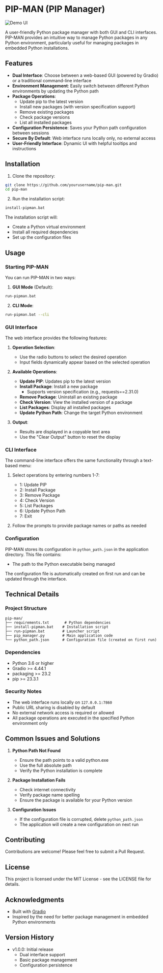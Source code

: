 # PIP-MAN (PIP Manager)
![Demo UI](https://github.com/MushroomFleet/PIP-MAN/main/images/pip-man-demo.png)

A user-friendly Python package manager with both GUI and CLI interfaces. PIP-MAN provides an intuitive way to manage Python packages in any Python environment, particularly useful for managing packages in embedded Python installations.

## Features

- **Dual Interface**: Choose between a web-based GUI (powered by Gradio) or a traditional command-line interface
- **Environment Management**: Easily switch between different Python environments by updating the Python path
- **Package Operations**:
  - Update pip to the latest version
  - Install new packages (with version specification support)
  - Remove existing packages
  - Check package versions
  - List all installed packages
- **Configuration Persistence**: Saves your Python path configuration between sessions
- **Secure By Default**: Web interface runs locally only, no external access
- **User-Friendly Interface**: Dynamic UI with helpful tooltips and instructions

## Installation

1. Clone the repository:
```bash
git clone https://github.com/yourusername/pip-man.git
cd pip-man
```

2. Run the installation script:
```bash
install-pipman.bat
```

The installation script will:
- Create a Python virtual environment
- Install all required dependencies
- Set up the configuration files

## Usage

### Starting PIP-MAN

You can run PIP-MAN in two ways:

1. **GUI Mode** (Default):
```bash
run-pipman.bat
```

2. **CLI Mode**:
```bash
run-pipman.bat --cli
```

### GUI Interface

The web interface provides the following features:

1. **Operation Selection**:
   - Use the radio buttons to select the desired operation
   - Input fields dynamically appear based on the selected operation

2. **Available Operations**:
   - **Update PIP**: Updates pip to the latest version
   - **Install Package**: Install a new package
     - Supports version specification (e.g., requests==2.31.0)
   - **Remove Package**: Uninstall an existing package
   - **Check Version**: View the installed version of a package
   - **List Packages**: Display all installed packages
   - **Update Python Path**: Change the target Python environment

3. **Output**:
   - Results are displayed in a copyable text area
   - Use the "Clear Output" button to reset the display

### CLI Interface

The command-line interface offers the same functionality through a text-based menu:

1. Select operations by entering numbers 1-7:
   - 1: Update PIP
   - 2: Install Package
   - 3: Remove Package
   - 4: Check Version
   - 5: List Packages
   - 6: Update Python Path
   - 7: Exit

2. Follow the prompts to provide package names or paths as needed

### Configuration

PIP-MAN stores its configuration in `python_path.json` in the application directory. This file contains:
- The path to the Python executable being managed

The configuration file is automatically created on first run and can be updated through the interface.

## Technical Details

### Project Structure
```
pip-man/
├── requirements.txt       # Python dependencies
├── install-pipman.bat    # Installation script
├── run-pipman.bat        # Launcher script
├── pip_manager.py        # Main application code
└── python_path.json      # Configuration file (created on first run)
```

### Dependencies

- Python 3.6 or higher
- Gradio >= 4.44.1
- packaging >= 23.2
- pip >= 23.3.1

### Security Notes

- The web interface runs locally on `127.0.0.1:7860`
- Public URL sharing is disabled by default
- No external network access is required or allowed
- All package operations are executed in the specified Python environment only

## Common Issues and Solutions

1. **Python Path Not Found**
   - Ensure the path points to a valid python.exe
   - Use the full absolute path
   - Verify the Python installation is complete

2. **Package Installation Fails**
   - Check internet connectivity
   - Verify package name spelling
   - Ensure the package is available for your Python version

3. **Configuration Issues**
   - If the configuration file is corrupted, delete `python_path.json`
   - The application will create a new configuration on next run

## Contributing

Contributions are welcome! Please feel free to submit a Pull Request.

## License

This project is licensed under the MIT License - see the LICENSE file for details.

## Acknowledgments

- Built with [Gradio](https://www.gradio.app/)
- Inspired by the need for better package management in embedded Python environments

## Version History

- v1.0.0: Initial release
  - Dual interface support
  - Basic package management
  - Configuration persistence
